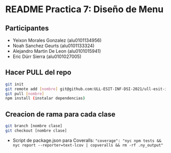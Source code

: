 # README Practica 7: Diseño de Menu

## Participantes

* Yeixon Morales Gonzalez (alu0101134956)
* Noah Sanchez Geurts (alu0101133324)
* Alejandro Martin De Leon (alu0101015941)
* Eric Dürr Sierra (alu0101027005)

## Hacer PULL del repo

```bash
git init 
git remote add [nombre] git@github.com:ULL-ESIT-INF-DSI-2021/ull-esit-inf-dsi-20-21-prct07-menu-datamodel-grupo-d.git
git pull [nombre]
npm install (instalar dependencias)
```

## Creacion de rama para cada clase

```bash
git branch [nombre clase]
git checkout [nombre clase]
```

* Script de package.json para Coveralls: ```"coverage": "nyc npm tests && nyc report --reporter=text-lcov | copveralls && rm -rf .ny_output"```

 
